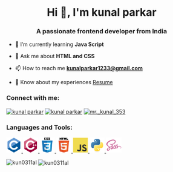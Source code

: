 <h1 align="center">Hi 👋, I'm kunal parkar</h1>
<h3 align="center">A passionate frontend developer from India</h3>

- 🌱 I’m currently learning **Java Script**

- 💬 Ask me about **HTML and CSS**

- 📫 How to reach me **kunalparkar1233@gmail.com**

- 📄 Know about my experiences [Resume](https://drive.google.com/file/d/1GRp78yISnRIMoBOn14oRAeSG9YEMhzOq/view?usp=sharing)

<h3 align="left">Connect with me:</h3>
<p align="left">
<a href="https://linkedin.com/in/kunal parkar" target="blank"><img align="center" src="https://raw.githubusercontent.com/rahuldkjain/github-profile-readme-generator/master/src/images/icons/Social/linked-in-alt.svg" alt="kunal parkar" height="30" width="40" /></a>
<a href="https://fb.com/kunal parkar" target="blank"><img align="center" src="https://raw.githubusercontent.com/rahuldkjain/github-profile-readme-generator/master/src/images/icons/Social/facebook.svg" alt="kunal parkar" height="30" width="40" /></a>
<a href="https://instagram.com/mr._kunal_353" target="blank"><img align="center" src="https://raw.githubusercontent.com/rahuldkjain/github-profile-readme-generator/master/src/images/icons/Social/instagram.svg" alt="mr._kunal_353" height="30" width="40" /></a>
</p>

<h3 align="left">Languages and Tools:</h3>
<p align="left"> <a href="https://www.cprogramming.com/" target="_blank"> <img src="https://raw.githubusercontent.com/devicons/devicon/master/icons/c/c-original.svg" alt="c" width="40" height="40"/> </a> <a href="https://www.w3schools.com/cpp/" target="_blank"> <img src="https://raw.githubusercontent.com/devicons/devicon/master/icons/cplusplus/cplusplus-original.svg" alt="cplusplus" width="40" height="40"/> </a> <a href="https://www.w3schools.com/css/" target="_blank"> <img src="https://raw.githubusercontent.com/devicons/devicon/master/icons/css3/css3-original-wordmark.svg" alt="css3" width="40" height="40"/> </a> <a href="https://www.w3.org/html/" target="_blank"> <img src="https://raw.githubusercontent.com/devicons/devicon/master/icons/html5/html5-original-wordmark.svg" alt="html5" width="40" height="40"/> </a> <a href="https://developer.mozilla.org/en-US/docs/Web/JavaScript" target="_blank"> <img src="https://raw.githubusercontent.com/devicons/devicon/master/icons/javascript/javascript-original.svg" alt="javascript" width="40" height="40"/> </a> <a href="https://www.python.org" target="_blank"> <img src="https://raw.githubusercontent.com/devicons/devicon/master/icons/python/python-original.svg" alt="python" width="40" height="40"/> </a> <a href="https://sass-lang.com" target="_blank"> <img src="https://raw.githubusercontent.com/devicons/devicon/master/icons/sass/sass-original.svg" alt="sass" width="40" height="40"/> </a> </p>

<p><img align="left" src="https://github-readme-stats.vercel.app/api/top-langs?username=kun0311al&show_icons=true&locale=en&layout=compact" alt="kun0311al" /></p>

<p>&nbsp;<img align="center" src="https://github-readme-stats.vercel.app/api?username=kun0311al&show_icons=true&locale=en" alt="kun0311al" /></p>
